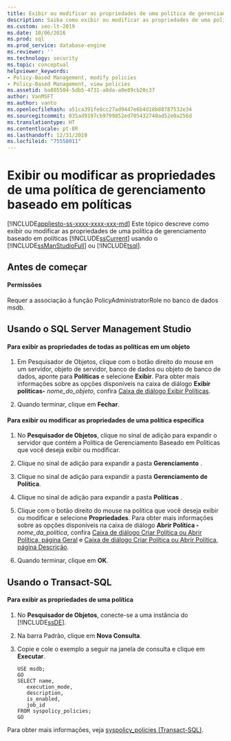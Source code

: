 ```yaml
---
title: Exibir ou modificar as propriedades de uma política de gerenciamento baseado em políticas
description: Saiba como exibir ou modificar as propriedades de uma política de gerenciamento baseado em políticas do SQL Server usando o SSMS (SQL Server Management Studio) ou o T-SQL (Transact-SQL).
ms.custom: seo-lt-2019
ms.date: 10/06/2016
ms.prod: sql
ms.prod_service: database-engine
ms.reviewer: ''
ms.technology: security
ms.topic: conceptual
helpviewer_keywords:
- Policy-Based Management, modify policies
- Policy-Based Management, view policies
ms.assetid: ba805504-5db5-4731-a8da-a0e89cb20c37
author: VanMSFT
ms.author: vanto
ms.openlocfilehash: a51ca391fe8cc27ad9447e6b4d18b88787532e34
ms.sourcegitcommit: 035ad9197cb9799852ed705432740ad52e0a256d
ms.translationtype: HT
ms.contentlocale: pt-BR
ms.lasthandoff: 12/31/2019
ms.locfileid: "75558011"
---
```

# <a name="view-or-modify-the-properties-of-a-policy-based-management-policy"></a>Exibir ou modificar as propriedades de uma política de gerenciamento baseado em políticas
[!INCLUDE[appliesto-ss-xxxx-xxxx-xxx-md](../../includes/appliesto-ss-xxxx-xxxx-xxx-md.md)]
  Este tópico descreve como exibir ou modificar as propriedades de uma política de gerenciamento baseado em políticas [!INCLUDE[ssCurrent](../../includes/sscurrent-md.md)] usando o [!INCLUDE[ssManStudioFull](../../includes/ssmanstudiofull-md.md)] ou [!INCLUDE[tsql](../../includes/tsql-md.md)].  
  
  
##  <a name="BeforeYouBegin"></a> Antes de começar  
  
  
####  <a name="Permissions"></a> Permissões  
 Requer a associação à função PolicyAdministratorRole no banco de dados msdb.  
  
##  <a name="SSMSProcedure"></a> Usando o SQL Server Management Studio  
  
#### <a name="to-view-the-properties-of-all-policies-on-an-object"></a>Para exibir as propriedades de todas as políticas em um objeto  
  
1.  Em Pesquisador de Objetos, clique com o botão direito do mouse em um servidor, objeto de servidor, banco de dados ou objeto de banco de dados, aponte para **Políticas** e selecione **Exibir**. Para obter mais informações sobre as opções disponíveis na caixa de diálogo **Exibir políticas-** _nome_do_objeto_, confira [Caixa de diálogo Exibir Políticas](../../relational-databases/policy-based-management/view-policies-dialog-box.md).  
  
2.  Quando terminar, clique em **Fechar**.  
  
#### <a name="to-view-or-modify-a-specific-policys-properties"></a>Para exibir ou modificar as propriedades de uma política específica  
  
1.  No **Pesquisador de Objetos**, clique no sinal de adição para expandir o servidor que contém a Política de Gerenciamento Baseado em Políticas que você deseja exibir ou modificar.  
  
2.  Clique no sinal de adição para expandir a pasta **Gerenciamento** .  
  
3.  Clique no sinal de adição para expandir a pasta **Gerenciamento de Política**.  
  
4.  Clique no sinal de adição para expandir a pasta **Políticas** .  
  
5.  Clique com o botão direito do mouse na política que você deseja exibir ou modificar e selecione **Propriedades**. Para obter mais informações sobre as opções disponíveis na caixa de diálogo **Abrir Política -** _nome_da_política_, confira [Caixa de diálogo Criar Política ou Abrir Política, página Geral](../../relational-databases/policy-based-management/create-new-policy-or-open-policy-dialog-box-general-page.md) e [Caixa de diálogo Criar Política ou Abrir Política, página Descrição](../../relational-databases/policy-based-management/create-new-policy-or-open-policy-dialog-box-description-page.md).  
  
6.  Quando terminar, clique em **OK**.  
  
##  <a name="TsqlProcedure"></a> Usando o Transact-SQL  
  
#### <a name="to-view-a-policys-properties"></a>Para exibir as propriedades de uma política  
  
1.  No **Pesquisador de Objetos**, conecte-se a uma instância do [!INCLUDE[ssDE](../../includes/ssde-md.md)].  
  
2.  Na barra Padrão, clique em **Nova Consulta**.  
  
3.  Copie e cole o exemplo a seguir na janela de consulta e clique em **Executar**.  
  
    ```  
    USE msdb;  
    GO  
    SELECT name,  
       execution_mode,  
       description,  
       is_enabled,  
       job_id  
    FROM syspolicy_policies;  
    GO  
    ```  
  
 Para obter mais informações, veja [syspolicy_policies &#40;Transact-SQL&#41;](../../relational-databases/system-catalog-views/syspolicy-policies-transact-sql.md).  
  
  
